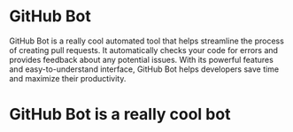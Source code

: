 # GitHub Bot

GitHub Bot is a really cool automated tool that helps streamline the process of creating pull requests. It automatically checks your code for errors and provides feedback about any potential issues. With its powerful features and easy-to-understand interface, GitHub Bot helps developers save time and maximize their productivity.

# GitHub Bot is a really cool bot
